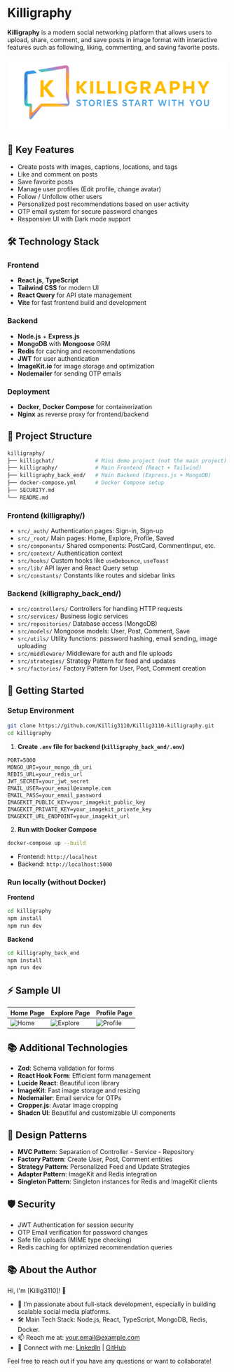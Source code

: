 
# Killigraphy

**Killigraphy** is a modern social networking platform that allows users to upload, share, comment, and save posts in image format with interactive features such as following, liking, commenting, and saving favorite posts.

![Killigraphy Logo](/killigraphy/public/assets/images/lo_go_remove_bg.png)

## 🌟 Key Features

- Create posts with images, captions, locations, and tags
- Like and comment on posts
- Save favorite posts
- Manage user profiles (Edit profile, change avatar)
- Follow / Unfollow other users
- Personalized post recommendations based on user activity
- OTP email system for secure password changes
- Responsive UI with Dark mode support

## 🛠️ Technology Stack

### Frontend

- **React.js**, **TypeScript**
- **Tailwind CSS** for modern UI
- **React Query** for API state management
- **Vite** for fast frontend build and development

### Backend

- **Node.js** + **Express.js**
- **MongoDB** with **Mongoose** ORM
- **Redis** for caching and recommendations
- **JWT** for user authentication
- **ImageKit.io** for image storage and optimization
- **Nodemailer** for sending OTP emails

### Deployment

- **Docker**, **Docker Compose** for containerization
- **Nginx** as reverse proxy for frontend/backend

## 📁 Project Structure

```bash
killigraphy/
├── killigchat/             # Mini demo project (not the main project)
├── killigraphy/            # Main Frontend (React + Tailwind)
├── killigraphy_back_end/   # Main Backend (Express.js + MongoDB)
├── docker-compose.yml      # Docker Compose setup
├── SECURITY.md
└── README.md
```

### Frontend (killigraphy/)

- `src/_auth/` Authentication pages: Sign-in, Sign-up
- `src/_root/` Main pages: Home, Explore, Profile, Saved
- `src/components/` Shared components: PostCard, CommentInput, etc.
- `src/context/` Authentication context
- `src/hooks/` Custom hooks like `useDebounce`, `useToast`
- `src/lib/` API layer and React Query setup
- `src/constants/` Constants like routes and sidebar links

### Backend (killigraphy_back_end/)

- `src/controllers/` Controllers for handling HTTP requests
- `src/services/` Business logic services
- `src/repositories/` Database access (MongoDB)
- `src/models/` Mongoose models: User, Post, Comment, Save
- `src/utils/` Utility functions: password hashing, email sending, image uploading
- `src/middleware/` Middleware for auth and file uploads
- `src/strategies/` Strategy Pattern for feed and updates
- `src/factories/` Factory Pattern for User, Post, Comment creation

## 🚀 Getting Started

### Setup Environment

```bash
git clone https://github.com/Killig3110/Killig3110-killigraphy.git
cd killigraphy
```

1. **Create `.env` file for backend (`killigraphy_back_end/.env`)**

```env
PORT=5000
MONGO_URI=your_mongo_db_uri
REDIS_URL=your_redis_url
JWT_SECRET=your_jwt_secret
EMAIL_USER=your_email@example.com
EMAIL_PASS=your_email_password
IMAGEKIT_PUBLIC_KEY=your_imagekit_public_key
IMAGEKIT_PRIVATE_KEY=your_imagekit_private_key
IMAGEKIT_URL_ENDPOINT=your_imagekit_url
```

2. **Run with Docker Compose**

```bash
docker-compose up --build
```

- Frontend: `http://localhost`
- Backend: `http://localhost:5000`

### Run locally (without Docker)

**Frontend**

```bash
cd killigraphy
npm install
npm run dev
```

**Backend**

```bash
cd killigraphy_back_end
npm install
npm run dev
```

## ⚡ Sample UI

| Home Page        | Explore Page    | Profile Page     |
|------------------|-----------------|------------------|
| ![Home](https://github.com/user-attachments/assets/4ca25c63-e017-4cc9-88e2-bf1a269fe2eb) | ![Explore](https://github.com/user-attachments/assets/7066e663-66d5-476d-b561-69dec50a8f0f)| ![Profile](https://github.com/user-attachments/assets/17a05432-2e5c-44d0-9e63-a09b8077af64)|

## 📚 Additional Technologies

- **Zod**: Schema validation for forms
- **React Hook Form**: Efficient form management
- **Lucide React**: Beautiful icon library
- **ImageKit**: Fast image storage and resizing
- **Nodemailer**: Email service for OTPs
- **Cropper.js**: Avatar image cropping
- **Shadcn UI**: Beautiful and customizable UI components

## 🧩 Design Patterns

- **MVC Pattern**: Separation of Controller - Service - Repository
- **Factory Pattern**: Create User, Post, Comment entities
- **Strategy Pattern**: Personalized Feed and Update Strategies
- **Adapter Pattern**: ImageKit and Redis integration
- **Singleton Pattern**: Singleton instances for Redis and ImageKit clients

## 🛡️ Security

- JWT Authentication for session security
- OTP Email verification for password changes
- Safe file uploads (MIME type checking)
- Redis caching for optimized recommendation queries

## 📚 About the Author

Hi, I'm [Killig3110]! 👋

- 🌱 I’m passionate about full-stack development, especially in building scalable social media platforms.
- 🛠️ Main Tech Stack: Node.js, React, TypeScript, MongoDB, Redis, Docker.
- 📫 Reach me at: your.email@example.com
- 🔗 Connect with me: [LinkedIn](https://www.linkedin.com/in/killig3110/) | [GitHub](https://github.com/Killig3110)

Feel free to reach out if you have any questions or want to collaborate!
